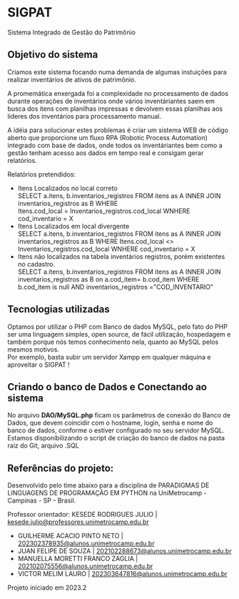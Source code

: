 # SIGPAT
Sistema Integrado de Gestão do Patrimônio

## Objetivo do sistema
Criamos este sistema focando numa demanda de algumas instuições para realizar inventários de ativos de patrimônio.  

A promemática enxergada foi a complexidade no processamento de dados durante operações de inventários onde vários inventáriantes saem em busca dos itens com planilhas impressas e devolvem essas planilhas aos lideres dos inventários para processamento manual.  

A idéia para solucionar estes problemas é criar um sistema WEB de código aberto que proporcione um fluxo RPA (Robotic Process Automation) integrado com base de dados, onde todos os inventáriantes bem como a gestão tenham acesso aos dados em tempo real e consigam gerar relatórios.

Relatórios pretendidos: 
* Itens Localizados no local correto  
  SELECT a.itens, b.inventarios_registros
  FROM itens as A
  INNER JOIN inventarios_registros as B
  WHERE  
  Itens.cod_local = Inventarios_registros.cod_local WNHERE cod_inventario = X
* Itens Localizados em local divergente  
  SELECT a.itens, b.inventarios_registros
  FROM itens as A
  INNER JOIN inventarios_registros as B
  WHERE  Itens.cod_local <> Inventarios_registros.cod_local WNHERE cod_inventario = X
* Itens não localizados na tabela inventários registros, porém existentes no cadastro.  
  SELECT a.itens, b.inventarios_registros
  FROM itens as A
  INNER JOIN inventarios_registros as B
                  on a.cod_item= b.cod_item
    WHERE b.cod_item is null
    AND inventarios_registros ="COD_INVENTARIO"


## Tecnologias utilizadas
Optamos por utilizar o PHP com Banco de dados MySQL, pelo fato do PHP ser uma linguagem simples, open source, de fácil utilização, hospedagem e também porque nós temos conhecimento nela, quanto ao MySQL pelos mesmos motivos.  
Por exemplo, basta subir um servidor Xampp em qualquer máquina e aproveitar o SIGPAT !  

## Criando o banco de Dados e Conectando ao sistema
No arquivo **DAO/MySQL.php**  ficam os parâmetros de conexão do Banco de Dados, que devem coincidir com o hostname, login, senha e nome do banco de dados, conforme o estiver configurado no seu servidor MySQL.  
Estamos disponibilizando o script de criação do banco de dados na pasta raiz do Git, arquivo .SQL
## Referências do projeto:
Desenvolvido pelo time abaixo para a disciplina de PARADIGMAS DE LINGUAGENS DE PROGRAMAÇÃO EM PYTHON na UniMetrocamp - Campinas - SP - Brasil.

Professor orientador: KESEDE RODRIGUES JULIO | kesede.julio@professores.unimetrocamp.edu.br

* GUILHERME ACACIO PINTO NETO | 202302378935@alunos.unimetrocamp.edu.br
* JUAN FELIPE DE SOUZA | 202102288673@alunos.unimetrocamp.edu.br
* MANUELLA MORETTI FRANCO ZAGLIA | 202102075556@alunos.unimetrocamp.edu.br
* VICTOR MELIM LAURO | 202303647816@alunos.unimetrocamp.edu.br

Projeto iniciado em 2023.2



